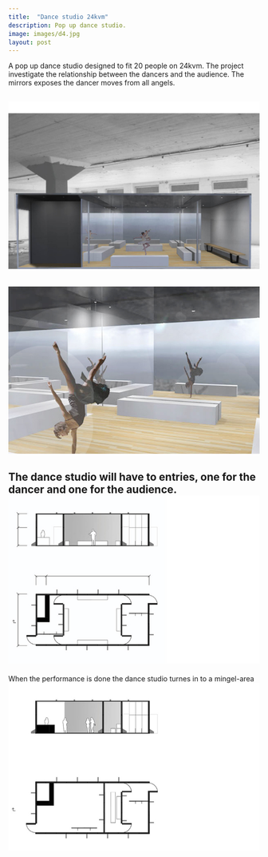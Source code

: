 ```yaml
---
title:  "Dance studio 24kvm"
description: Pop up dance studio.
image: images/d4.jpg
layout: post
---
```

A pop up dance studio designed to fit 20 people on 24kvm. 
The project investigate the relationship between the dancers and the audience. 
The mirrors exposes the dancer moves from all angels.

![](/images/1D.jpg)
---
![](/images/2D.jpg)
---
The dance studio will have to entries, one for the dancer and one for the audience. 
![](/images/4D.jpg)
---
When the performance is done the dance studio turnes in to a mingel-area
![](/images/3D.jpg)

